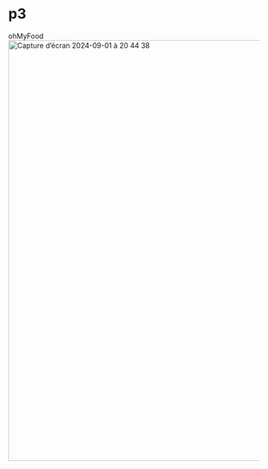 # p3
ohMyFood
<img width="844" alt="Capture d’écran 2024-09-01 à 20 44 38" src="https://github.com/user-attachments/assets/0dbab99c-227f-4fa6-8741-638cf91f3ddf">
